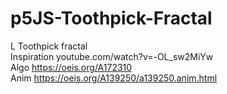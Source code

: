 # p5JS-Toothpick-Fractal
L Toothpick fractal  
Inspiration youtube.com/watch?v=-OL_sw2MiYw  
Algo  https://oeis.org/A172310  
Anim  https://oeis.org/A139250/a139250.anim.html  
